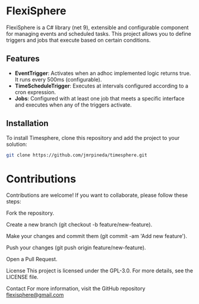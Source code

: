 # FlexiSphere

FlexiSphere is a C# library (net 9), extensible and configurable component for managing events and scheduled tasks. This project allows you to define triggers and jobs that execute based on certain conditions.

## Features

- **EventTrigger**: Activates when an adhoc implemented logic returns true. It runs every 500ms (configurable).
- **TimeScheduleTrigger**: Executes at intervals configured according to a cron expression.
- **Jobs**: Configured with at least one job that meets a specific interface and executes when any of the triggers activate.

## Installation

To install Timesphere, clone this repository and add the project to your solution:

```bash
git clone https://github.com/jmrpineda/timesphere.git
```

# Contributions
Contributions are welcome! If you want to collaborate, please follow these steps:

Fork the repository.

Create a new branch (git checkout -b feature/new-feature).

Make your changes and commit them (git commit -am 'Add new feature').

Push your changes (git push origin feature/new-feature).

Open a Pull Request.

License
This project is licensed under the GPL-3.0. For more details, see the LICENSE file.

Contact
For more information, visit the GitHub repository [flexisphere@gmail.com](mailto:flexisphere@gmail.com)
